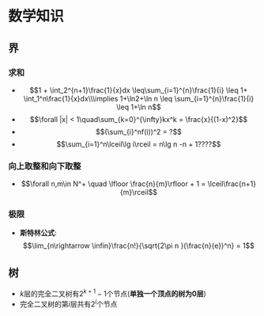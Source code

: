 # 数学知识
## 界
### 求和
- $$1 + \int_2^{n+1}\frac{1}{x}dx \leq\sum_{i=1}^{n}\frac{1}{i} \leq 1+ \int_1^n\frac{1}{x}dx\\\implies 1+\ln2+\ln n \leq \sum_{i=1}^{n}\frac{1}{i} \leq 1+\ln n$$
- $$\forall |x| < 1\quad\sum_{k=0}^{\infty}kx^k = \frac{x}{(1-x)^2}$$
- $$(\sum_{i}^nf(i))^2 = ?$$
- $$\sum_{i=1}^n\lceil\lg i\rceil = n\lg n -n + 1????$$
### 向上取整和向下取整
- $$\forall n,m\in N^+ \quad \lfloor \frac{n}{m}\rfloor + 1 = \lceil\frac{n+1}{m}\rceil$$ 
### 极限
- **斯特林公式**:$$\lim_{n\rightarrow \infin}\frac{n!}{\sqrt{2\pi n }(\frac{n}{e})^n} = 1$$

## 树
- $k$层的完全二叉树有$2^{k+1}-1$个节点(**单独一个顶点的树为0层**)
- 完全二叉树的第$i$层共有$2^i$个节点
